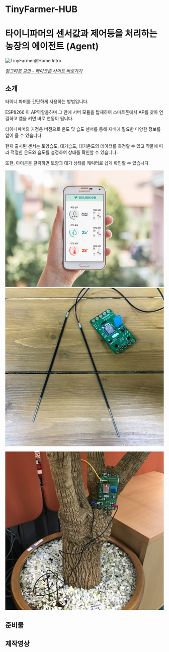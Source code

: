 # TinyFarmer-HUB
타이니파머의 센서값과 제어등을 처리하는 농장의 에이전트 (Agent)
==========================

![TinyFarmer@Home Intro](https://raw.githubusercontent.com/makezonefablab/TinyFarmer-HOME/master/img/IMG_6425.jpg)  

[*헝그리봇 교안 - 메이크존 사이트 바로가기*](http://makezone.co.kr/blog/2014/08/14/07hungrybot/)

소개
--------------
타이니 파머를 간단하게 사용하는 방법입니다.

ESP8266 이 AP역할을하며 그 안에 서버 모듈을 탑재하여 스마트폰에서 AP를 찾아 연결하고 앱을 켜면 바로 연동이 됩니다.

타이니파머의 가정용 버전으로 온도 및 습도 센서를 통해 재배에 필요한 다양한 정보를 얻어 올 수 있습니다.

현재 출시된 센서는 토양습도, 대기습도, 대기온도의 데이터를 측정할 수 있고 작물에 따라 적절한 온도와 습도를 설정하여 상태를 확인할 수 있습니다.

또한, 아이콘을 클릭하면 토양과 대기 상태를 캐릭터로 쉽게 확인할 수 있습니다.

![TinyFarmer@Home App](https://raw.githubusercontent.com/makezonefablab/TinyFarmer-HOME/master/img/Samsung-Galaxy-S5-PSD-MockUp-2.jpg)  
![TinyFarmer@Home App](https://raw.githubusercontent.com/makezonefablab/TinyFarmer-HOME/master/img/IMG_1940_square-1024x1024.jpg)

![TinyFarmer@Home App](https://raw.githubusercontent.com/makezonefablab/TinyFarmer-HOME/master/img/IMG_1946_square-1024x1024.jpg)

준비물
--------------


제작영상
--------------




